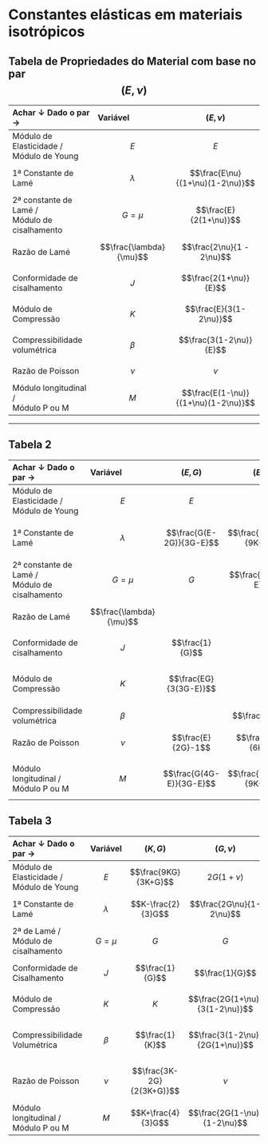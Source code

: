 # Constantes elásticas em materiais isotrópicos

## Tabela de Propriedades do Material com base no par $$(E, \nu)$$

| Achar $\downarrow$ Dado o par $\rightarrow$      | Variável                | $$(E, \nu)$$                         |
| :----------------------------------------------- | :---------------------- | :----------------------------------- |
| Módulo de Elasticidade /<br>Módulo de Young      | $$E$$                   | $$E$$                                |
| 1ª Constante de Lamé                             | $$\lambda$$             | $$\frac{E\nu}{(1+\nu)(1-2\nu)}$$     |
| 2ª constante de Lamé /<br>Módulo de cisalhamento | $$G = \mu$$             | $$\frac{E}{2(1+\nu)}$$               |
| Razão de Lamé                                    | $$\frac{\lambda}{\mu}$$ | $$\frac{2\nu}{1 - 2\nu}$$            |
| Conformidade de cisalhamento                     | $$J$$                   | $$\frac{2(1+\nu)}{E}$$               |
| Módulo de Compressão                             | $$K$$                   | $$\frac{E}{3(1-2\nu)}$$              |
| Compressibilidade volumétrica                    | $$\beta$$               | $$\frac{3(1-2\nu)}{E}$$              |
| Razão de Poisson                                 | $$\nu$$                 | $$\nu$$                              |
| Módulo longitudinal /<br>Módulo P ou M           | $$M$$                   | $$\frac{E(1-\nu)}{(1+\nu)(1-2\nu)}$$ |




---

## Tabela 2

| Achar $\downarrow$ Dado o par $\rightarrow$      | Variável                | $$(E, G)$$               | $$(E, K)$$                | $$(E, \nu)$$                         | $$(K, \nu)$$                        |
| :----------------------------------------------- | :---------------------- | :----------------------- | :------------------------ | :----------------------------------- | :---------------------------------- |
| Módulo de Elasticidade /<br>Módulo de Young      | $$E$$                   | $$E$$                    | $$E$$                     | $$E$$                                | $$3K(1-2\nu)$$                      |
| 1ª Constante de Lamé                             | $$\lambda$$             | $$\frac{G(E-2G)}{3G-E}$$ | $$\frac{3K(3K-E)}{9K-E}$$ | $$\frac{E\nu}{(1+\nu)(1-2\nu)}$$     | $$\frac{3K\nu}{1 + \nu}$$           |
| 2ª constante de Lamé /<br>Módulo de cisalhamento | $$G = \mu$$             | $$G$$                    | $$\frac{3KE}{9K-E}$$      | $$\frac{E}{2(1+\nu)}$$               | $$\frac{3K(1 - 2\nu)}{2(1 + \nu)}$$ |
| Razão de Lamé                                    | $$\frac{\lambda}{\mu}$$ |                          |                           | $$\frac{2\nu}{1 - 2\nu}$$            |                                     |
| Conformidade de cisalhamento                     | $$J$$                   | $$\frac{1}{G}$$          |                           |                                      |                                     |
| Módulo de Compressão                             | $$K$$                   | $$\frac{EG}{3(3G-E)}$$   | $$K$$                     | $$\frac{E}{3(1-2\nu)}$$              | $$K$$                               |
| Compressibilidade volumétrica                    | $$\beta$$               |                          | $$\frac{1}{K}$$           |                                      |                                     |
| Razão de Poisson                                 | $$\nu$$                 | $$\frac{E}{2G}-1$$       | $$\frac{3K-E}{6K}$$       | $$\nu$$                              | $$\nu$$                             |
| Módulo longitudinal /<br>Módulo P ou M           | $$M$$                   | $$\frac{G(4G-E)}{3G-E}$$ | $$\frac{3K(3K+E)}{9K-E}$$ | $$\frac{E(1-\nu)}{(1+\nu)(1-2\nu)}$$ | $$\frac{3K(1 - \nu)}{1 + \nu}$$     |


## Tabela 3

| Achar $\downarrow$ Dado o par $\rightarrow$ | Variável    | $$(K, G)$$                | $$(G, \nu)$$                    | $$(\lambda, G)$$                     |
| :------------------------------------------ | :---------- | :------------------------ | :------------------------------ | :----------------------------------- |
| Módulo de Elasticidade /<br>Módulo de Young | $$E$$       | $$\frac{9KG}{3K+G}$$      | $$2G(1+\nu)$$                   | $$\frac{G(3\lambda+2G)}{\lambda+G}$$ |
| 1ª Constante de Lamé                        | $$\lambda$$ | $$K-\frac{2}{3}G$$        | $$\frac{2G\nu}{1-2\nu}$$        | $$\lambda$$                          |
| 2ª de Lamé /<br>Módulo de cisalhamento      | $$G = \mu$$ | $$G$$                     | $$G$$                           | $$G$$                                |
| Conformidade de Cisalhamento                | $$J$$       | $$\frac{1}{G}$$           | $$\frac{1}{G}$$                 | $$\frac{1}{G}$$                      |
| Módulo de Compressão                        | $$K$$       | $$K$$                     | $$\frac{2G(1+\nu)}{3(1-2\nu)}$$ | $$\lambda+\frac{2}{3}G$$             |
| Compressibilidade Volumétrica               | $$\beta$$   | $$\frac{1}{K}$$           | $$\frac{3(1-2\nu)}{2G(1+\nu)}$$ | $$\frac{1}{\lambda+\frac{2}{3}G}$$   |
| Razão de Poisson                            | $$\nu$$     | $$\frac{3K-2G}{2(3K+G)}$$ | $$\nu$$                         | $$\frac{\lambda}{2(\lambda+G)}$$     |
| Módulo longitudinal /<br>Módulo P ou M      | $$M$$       | $$K+\frac{4}{3}G$$        | $$\frac{2G(1-\nu)}{1-2\nu}$$    | $$\lambda+2G$$                       |
